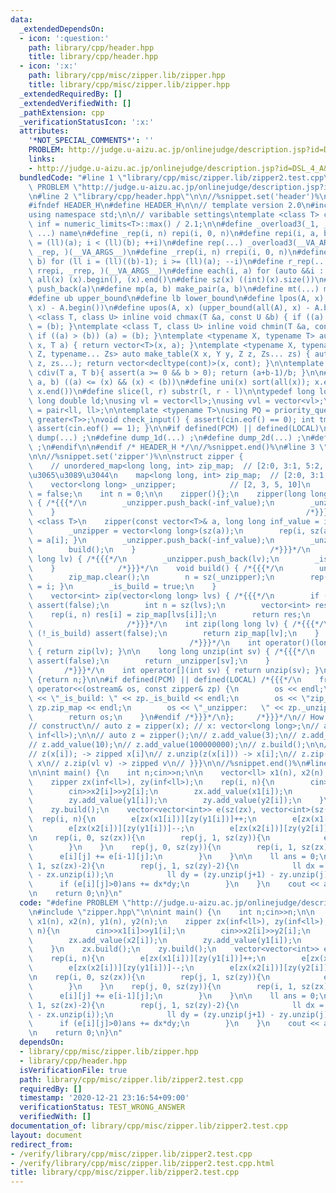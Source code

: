 ```yaml
---
data:
  _extendedDependsOn:
  - icon: ':question:'
    path: library/cpp/header.hpp
    title: library/cpp/header.hpp
  - icon: ':x:'
    path: library/cpp/misc/zipper.lib/zipper.hpp
    title: library/cpp/misc/zipper.lib/zipper.hpp
  _extendedRequiredBy: []
  _extendedVerifiedWith: []
  _pathExtension: cpp
  _verificationStatusIcon: ':x:'
  attributes:
    '*NOT_SPECIAL_COMMENTS*': ''
    PROBLEM: http://judge.u-aizu.ac.jp/onlinejudge/description.jsp?id=DSL_4_A&lang=ja
    links:
    - http://judge.u-aizu.ac.jp/onlinejudge/description.jsp?id=DSL_4_A&lang=ja
  bundledCode: "#line 1 \"library/cpp/misc/zipper.lib/zipper2.test.cpp\"\n#define\
    \ PROBLEM \"http://judge.u-aizu.ac.jp/onlinejudge/description.jsp?id=DSL_4_A&lang=ja\"\
    \n#line 2 \"library/cpp/header.hpp\"\n\n//%snippet.set('header')%\n//%snippet.fold()%\n\
    #ifndef HEADER_H\n#define HEADER_H\n\n// template version 2.0\n#include <bits/stdc++.h>\n\
    using namespace std;\n\n// varibable settings\ntemplate <class T> constexpr T\
    \ inf = numeric_limits<T>::max() / 2.1;\n\n#define _overload3(_1, _2, _3, name,\
    \ ...) name\n#define _rep(i, n) repi(i, 0, n)\n#define repi(i, a, b) for (ll i\
    \ = (ll)(a); i < (ll)(b); ++i)\n#define rep(...) _overload3(__VA_ARGS__, repi,\
    \ _rep, )(__VA_ARGS__)\n#define _rrep(i, n) rrepi(i, 0, n)\n#define rrepi(i, a,\
    \ b) for (ll i = (ll)((b)-1); i >= (ll)(a); --i)\n#define r_rep(...) _overload3(__VA_ARGS__,\
    \ rrepi, _rrep, )(__VA_ARGS__)\n#define each(i, a) for (auto &&i : a)\n#define\
    \ all(x) (x).begin(), (x).end()\n#define sz(x) ((int)(x).size())\n#define pb(a)\
    \ push_back(a)\n#define mp(a, b) make_pair(a, b)\n#define mt(...) make_tuple(__VA_ARGS__)\n\
    #define ub upper_bound\n#define lb lower_bound\n#define lpos(A, x) (lower_bound(all(A),\
    \ x) - A.begin())\n#define upos(A, x) (upper_bound(all(A), x) - A.begin())\ntemplate\
    \ <class T, class U> inline void chmax(T &a, const U &b) { if ((a) < (b)) (a)\
    \ = (b); }\ntemplate <class T, class U> inline void chmin(T &a, const U &b) {\
    \ if ((a) > (b)) (a) = (b); }\ntemplate <typename X, typename T> auto make_table(X\
    \ x, T a) { return vector<T>(x, a); }\ntemplate <typename X, typename Y, typename\
    \ Z, typename... Zs> auto make_table(X x, Y y, Z z, Zs... zs) { auto cont = make_table(y,\
    \ z, zs...); return vector<decltype(cont)>(x, cont); }\n\ntemplate <class T> T\
    \ cdiv(T a, T b){ assert(a >= 0 && b > 0); return (a+b-1)/b; }\n\n#define is_in(x,\
    \ a, b) ((a) <= (x) && (x) < (b))\n#define uni(x) sort(all(x)); x.erase(unique(all(x)),\
    \ x.end())\n#define slice(l, r) substr(l, r - l)\n\ntypedef long long ll;\ntypedef\
    \ long double ld;\nusing vl = vector<ll>;\nusing vvl = vector<vl>;\nusing pll\
    \ = pair<ll, ll>;\n\ntemplate <typename T>\nusing PQ = priority_queue<T, vector<T>,\
    \ greater<T>>;\nvoid check_input() { assert(cin.eof() == 0); int tmp; cin >> tmp;\
    \ assert(cin.eof() == 1); }\n\n#if defined(PCM) || defined(LOCAL)\n#else\n#define\
    \ dump(...) ;\n#define dump_1d(...) ;\n#define dump_2d(...) ;\n#define cerrendl\
    \ ;\n#endif\n\n#endif /* HEADER_H */\n//%snippet.end()%\n#line 3 \"library/cpp/misc/zipper.lib/zipper.hpp\"\
    \n\n//%snippet.set('zipper')%\n\nstruct zipper {                             /*{{{*/\n\
    \    // unordered_map<long long, int> zip_map;  // [2:0, 3:1, 5:2, 10:3] debug\u3057\
    \u3065\u3089\u3044\n    map<long long, int> zip_map;  // [2:0, 3:1, 5:2, 10:3]\n\
    \    vector<long long> _unzipper;            // [2, 3, 5, 10]\n    bool _is_build\
    \ = false;\n    int n = 0;\n\n    zipper(){};\n    zipper(long long inf_value)\
    \ { /*{{{*/\n        _unzipper.push_back(-inf_value);\n        _unzipper.push_back(inf_value);\n\
    \    }                                                        /*}}}*/\n\n    template\
    \ <class T>\n    zipper(const vector<T>& a, long long inf_value = inf<ll>) { /*{{{*/\n\
    \        _unzipper = vector<long long>(sz(a));\n        rep(i, sz(a)) { _unzipper[i]\
    \ = a[i]; }\n        _unzipper.push_back(-inf_value);\n        _unzipper.push_back(inf_value);\n\
    \        build();\n    }                              /*}}}*/\n    void add_value(long\
    \ long lv) { /*{{{*/\n        _unzipper.push_back(lv);\n        _is_build = false;\n\
    \    }              /*}}}*/\n    void build() { /*{{{*/\n        uni(_unzipper);\n\
    \        zip_map.clear();\n        n = sz(_unzipper);\n        rep(i, n) { zip_map[_unzipper[i]]\
    \ = i; }\n        _is_build = true;\n    }                              /*}}}*/\n\
    \    vector<int> zip(vector<long long> lvs) { /*{{{*/\n        if (!_is_build)\
    \ assert(false);\n        int n = sz(lvs);\n        vector<int> res(n);\n    \
    \    rep(i, n) res[i] = zip_map[lvs[i]];\n        return res;\n    }         \
    \                     /*}}}*/\n    int zip(long long lv) { /*{{{*/\n        if\
    \ (!_is_build) assert(false);\n        return zip_map[lv];\n    }            \
    \                                   /*}}}*/\n    int operator()(long long lv)\
    \ { return zip(lv); }\n\n    long long unzip(int sv) { /*{{{*/\n        if (!_is_build)\
    \ assert(false);\n        return _unzipper[sv];\n    }                       \
    \       /*}}}*/\n    int operator[](int sv) { return unzip(sv); }\n\n    int size()\
    \ {return n;}\n\n#if defined(PCM) || defined(LOCAL) /*{{{*/\n    friend ostream&\
    \ operator<<(ostream& os, const zipper& zp) {\n        os << endl;\n        os\
    \ << \"_is_build: \" << zp._is_build << endl;\n        os << \"zip_map:   \" <<\
    \ zp.zip_map << endl;\n        os << \"_unzipper:   \" << zp._unzipper << endl;\n\
    \        return os;\n    }\n#endif /*}}}*/\n};     /*}}}*/\n// How to use {{{\n\
    // construct\n// auto z = zipper(x); // x: vector<long long>;\n// auto z = zipper(x,\
    \ inf<ll>);\n\n// auto z = zipper();\n// z.add_value(3);\n// z.add_value(5);\n\
    // z.add_value(10);\n// z.add_value(100000000);\n// z.build();\n\n// other method\n\
    // z(x[i]); -> zipped x[i]\n// z.unzip(z(x[i])) -> x[i];\n// z.zip(ll x) -> zipped\
    \ x\n// z.zip(vl v) -> zipped v\n// }}}\n\n//%snippet.end()%\n#line 3 \"library/cpp/misc/zipper.lib/zipper2.test.cpp\"\
    \n\nint main() {\n    int n;cin>>n;\n\n    vector<ll> x1(n), x2(n), y1(n), y2(n);\n\
    \    zipper zx(inf<ll>), zy(inf<ll>);\n    rep(i, n){\n        cin>>x1[i]>>y1[i];\n\
    \        cin>>x2[i]>>y2[i];\n        zx.add_value(x1[i]);\n        zx.add_value(x2[i]);\n\
    \        zy.add_value(y1[i]);\n        zy.add_value(y2[i]);\n    }\n    zx.build();\n\
    \    zy.build();\n    vector<vector<int>> e(sz(zx), vector<int>(sz(zy)));\n  \
    \  rep(i, n){\n        e[zx(x1[i])][zy(y1[i])]++;\n        e[zx(x1[i])][zy(y2[i])]--;\n\
    \        e[zx(x2[i])][zy(y1[i])]--;\n        e[zx(x2[i])][zy(y2[i])]++;\n    }\n\
    \n    rep(i, 0, sz(zx)){\n        rep(j, 1, sz(zy)){\n            e[i][j] += e[i][j-1];\n\
    \        }\n    }\n    rep(j, 0, sz(zy)){\n        rep(i, 1, sz(zx)){\n      \
    \      e[i][j] += e[i-1][j];\n        }\n    }\n\n    ll ans = 0;\n    rep(i,\
    \ 1, sz(zx)-2){\n        rep(j, 1, sz(zy)-2){\n            ll dx = (zx.unzip(i+1)\
    \ - zx.unzip(i));\n            ll dy = (zy.unzip(j+1) - zy.unzip(j));\n      \
    \      if (e[i][j]>0)ans += dx*dy;\n        }\n    }\n    cout << ans << endl;\n\
    \n    return 0;\n}\n"
  code: "#define PROBLEM \"http://judge.u-aizu.ac.jp/onlinejudge/description.jsp?id=DSL_4_A&lang=ja\"\
    \n#include \"zipper.hpp\"\n\nint main() {\n    int n;cin>>n;\n\n    vector<ll>\
    \ x1(n), x2(n), y1(n), y2(n);\n    zipper zx(inf<ll>), zy(inf<ll>);\n    rep(i,\
    \ n){\n        cin>>x1[i]>>y1[i];\n        cin>>x2[i]>>y2[i];\n        zx.add_value(x1[i]);\n\
    \        zx.add_value(x2[i]);\n        zy.add_value(y1[i]);\n        zy.add_value(y2[i]);\n\
    \    }\n    zx.build();\n    zy.build();\n    vector<vector<int>> e(sz(zx), vector<int>(sz(zy)));\n\
    \    rep(i, n){\n        e[zx(x1[i])][zy(y1[i])]++;\n        e[zx(x1[i])][zy(y2[i])]--;\n\
    \        e[zx(x2[i])][zy(y1[i])]--;\n        e[zx(x2[i])][zy(y2[i])]++;\n    }\n\
    \n    rep(i, 0, sz(zx)){\n        rep(j, 1, sz(zy)){\n            e[i][j] += e[i][j-1];\n\
    \        }\n    }\n    rep(j, 0, sz(zy)){\n        rep(i, 1, sz(zx)){\n      \
    \      e[i][j] += e[i-1][j];\n        }\n    }\n\n    ll ans = 0;\n    rep(i,\
    \ 1, sz(zx)-2){\n        rep(j, 1, sz(zy)-2){\n            ll dx = (zx.unzip(i+1)\
    \ - zx.unzip(i));\n            ll dy = (zy.unzip(j+1) - zy.unzip(j));\n      \
    \      if (e[i][j]>0)ans += dx*dy;\n        }\n    }\n    cout << ans << endl;\n\
    \n    return 0;\n}\n"
  dependsOn:
  - library/cpp/misc/zipper.lib/zipper.hpp
  - library/cpp/header.hpp
  isVerificationFile: true
  path: library/cpp/misc/zipper.lib/zipper2.test.cpp
  requiredBy: []
  timestamp: '2020-12-21 23:16:54+09:00'
  verificationStatus: TEST_WRONG_ANSWER
  verifiedWith: []
documentation_of: library/cpp/misc/zipper.lib/zipper2.test.cpp
layout: document
redirect_from:
- /verify/library/cpp/misc/zipper.lib/zipper2.test.cpp
- /verify/library/cpp/misc/zipper.lib/zipper2.test.cpp.html
title: library/cpp/misc/zipper.lib/zipper2.test.cpp
---
```

